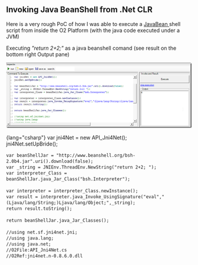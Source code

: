 ## Invoking Java BeanShell from .Net CLR

Here is a very rough PoC of how I was able to execute a [JavaBean ](http://www.beanshell.org/)shell script from inside the O2 Platform (with the java code executed under a JVM)

Executing _"return 2+2;"_ as a java beanshell comand (see result on the bottom right Output pane)  

![image](images/image_thumb.png)

{lang="csharp"} 
    var jni4Net = new API_Jni4Net();  
    jni4Net.setUpBride();

    var beanShellJar = "http://www.beanshell.org/bsh-2.0b4.jar".uri().download(false);  
    var _string = JNIEnv.ThreadEnv.NewString("return 2+2; ");  
    var interpreter_Class = beanShellJar.java_Jar_Class("bsh.Interpreter");

    var interpreter = interpreter_Class.newInstance();  
    var result = interpreter.java_Invoke_UsingSignature("eval","(Ljava/lang/String;)Ljava/lang/Object;",_string);  
    return result.toString();

    return beanShellJar.java_Jar_Classes();

    //using net.sf.jni4net.jni;  
    //using java.lang;  
    //using java.net;  
    //O2File:API_Jni4Net.cs  
    //O2Ref:jni4net.n-0.8.6.0.dll  
